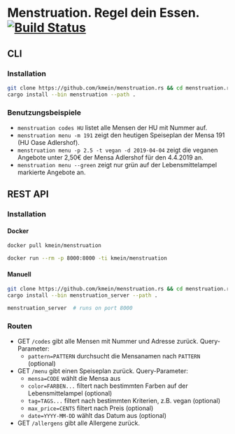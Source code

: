 # Menstruation. Regel dein Essen. [![Build Status](https://img.shields.io/docker/cloud/build/kmein/menstruation.svg?logo=docker&logoColor=white&style=flat-square)](https://hub.docker.com/r/kmein/menstruation)

## CLI

### Installation

```bash
git clone https://github.com/kmein/menstruation.rs && cd menstruation.rs
cargo install --bin menstruation --path .
```

### Benutzungsbeispiele

- `menstruation codes HU` listet alle Mensen der HU mit Nummer auf.
- `menstruation menu -m 191` zeigt den heutigen Speiseplan der Mensa 191 (HU Oase Adlershof).
- `menstruation menu -p 2.5 -t vegan -d 2019-04-04` zeigt die veganen Angebote unter 2,50€ der Mensa Adlershof für den 4.4.2019 an.
- `menstruation menu --green` zeigt nur grün auf der Lebensmittelampel markierte Angebote an.

## REST API

### Installation

#### Docker

```bash
docker pull kmein/menstruation

docker run --rm -p 8000:8000 -ti kmein/menstruation
```

#### Manuell

```bash
git clone https://github.com/kmein/menstruation.rs && cd menstruation.rs
cargo install --bin menstruation_server --path .

menstruation_server  # runs on port 8000
```

### Routen

- GET `/codes` gibt alle Mensen mit Nummer und Adresse zurück. Query-Parameter:
  - `pattern=PATTERN` durchsucht die Mensanamen nach `PATTERN` (optional)
- GET `/menu` gibt einen Speiseplan zurück. Query-Parameter:
  - `mensa=CODE` wählt die Mensa aus
  - `color=FARBEN...` filtert nach bestimmten Farben auf der Lebensmittelampel (optional)
  - `tag=TAGS...` filtert nach bestimmten Kriterien, z.B. vegan (optional)
  - `max_price=CENTS` filtert nach Preis (optional)
  - `date=YYYY-MM-DD` wählt das Datum aus (optional)
- GET `/allergens` gibt alle Allergene zurück.
